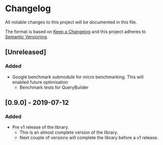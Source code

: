 # Changelog

All notable changes to this project will be documented in this file.

The format is based on [Keep a Changelog](http://keepachangelog.com/en/1.0.0/)
and this project adheres to [Semantic Versioning](http://semver.org/spec/v2.0.0.html).

## [Unreleased]

### Added

- Google benchmark submodule for micro benchmarking. This will enabled future optimisation
  - Benchmark tests for QueryBuilder

## [0.9.0] - 2019-07-12

### Added

- Pre v1 release of the library. 
  - This is an almost complete version of the library. 
  - Next couple of versions will complete the library before a v1 release.